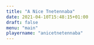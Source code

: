 ```yaml
---
title: "A Nice Tnetennaba"
date: 2021-04-10T15:48:15+01:00
draft: false
menu: "main"
playername: "anicetnetennaba"
---
```

